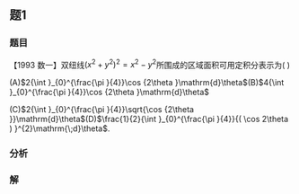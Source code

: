 ## 题1
### 题目
【1993 数一】双纽线${( {x}^{2} + {y}^{2}) }^{2} = {x}^{2} - {y}^{2}$所围成的区域面积可用定积分表示为(   )

(A)$2{\int }_{0}^{\frac{\pi }{4}}\cos {2\theta }\mathrm{d}\theta$(B)$4{\int }_{0}^{\frac{\pi }{4}}\cos {2\theta }\mathrm{d}\theta$

(C)$2{\int }_{0}^{\frac{\pi }{4}}\sqrt{\cos {2\theta }}\mathrm{d}\theta$(D)$\frac{1}{2}{\int }_{0}^{\frac{\pi }{4}}{( \cos 2\theta ) }^{2}\mathrm{\;d}\theta$.
### 分析

### 解